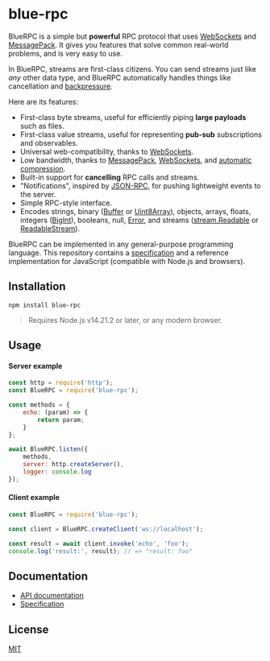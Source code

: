 # blue-rpc

BlueRPC is a simple but **powerful** RPC protocol that uses [WebSockets](https://www.rfc-editor.org/rfc/rfc6455) and [MessagePack](https://msgpack.org/index.html). It gives you features that solve common real-world problems, and is very easy to use.

In BlueRPC, streams are first-class citizens. You can send streams just like *any* other data type, and BlueRPC automatically handles things like cancellation and [backpressure](https://nodejs.org/en/docs/guides/backpressuring-in-streams/).

Here are its features:

- First-class byte streams, useful for efficiently piping **large payloads** such as files.
- First-class value streams, useful for representing **pub-sub** subscriptions and observables.
- Universal web-compatibility, thanks to [WebSockets](https://www.rfc-editor.org/rfc/rfc6455).
- Low bandwidth, thanks to [MessagePack](https://msgpack.org/index.html), [WebSockets](https://www.rfc-editor.org/rfc/rfc6455), and [automatic compression](https://www.rfc-editor.org/rfc/rfc7692#section-7).
- Built-in support for **cancelling** RPC calls and streams.
- "Notifications", inspired by [JSON-RPC](https://www.jsonrpc.org/specification), for pushing lightweight events to the server.
- Simple RPC-style interface.
- Encodes strings, binary ([Buffer](https://nodejs.org/api/buffer.html) or [Uint8Array](https://developer.mozilla.org/en-US/docs/Web/JavaScript/Reference/Global_Objects/Uint8Array)), objects, arrays, floats, integers ([BigInt](https://developer.mozilla.org/en-US/docs/Web/JavaScript/Reference/Global_Objects/BigInt)), booleans, null, [Error](https://developer.mozilla.org/en-US/docs/Web/JavaScript/Reference/Global_Objects/Error), and streams ([stream.Readable](https://nodejs.org/api/stream.html#class-streamreadable) or [ReadableStream](https://developer.mozilla.org/en-US/docs/Web/API/ReadableStream)).

BlueRPC can be implemented in any general-purpose programming language. This repository contains a [specification](./docs/spec.md) and a reference implementation for JavaScript (compatible with Node.js and browsers).

## Installation

```
npm install blue-rpc
```

> Requires Node.js v14.21.2 or later, or any modern browser.

## Usage

#### Server example

```js
const http = require('http');
const BlueRPC = require('blue-rpc');

const methods = {
    echo: (param) => {
        return param;
    }
};

await BlueRPC.listen({
    methods,
    server: http.createServer(),
    logger: console.log
});
```

#### Client example

```js
const BlueRPC = require('blue-rpc');

const client = BlueRPC.createClient('ws://localhost');

const result = await client.invoke('echo', 'foo');
console.log('result:', result); // => "result: foo"
```

## Documentation

- [API documentation](./docs/api.md)
- [Specification](./docs/spec.md)

## License

[MIT](./LICENSE)
